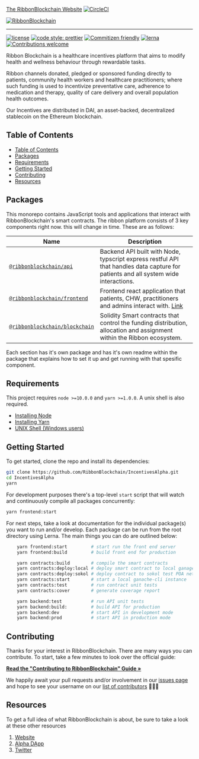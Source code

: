 [The RibbonBlockchain Website](https://ribbonblockchain.com)
[![CircleCI](https://circleci.com/gh/RibbonBlockchain/IncentivesAlpha/tree/master.svg?style=svg)](https://circleci.com/gh/RibbonBlockchain/IncentivesAlpha/tree/master)

[![RibbonBlockchain](https://d33wubrfki0l68.cloudfront.net/acc4bad7b8baf69c0a595a8887e51c474aeb5491/998d2/img/logo.png)](https://ribbonblockchain.com)

---

[![license](https://img.shields.io/badge/license-MIT-blue.svg?style=flat-square)](/LICENSE)
[![code style: prettier](https://img.shields.io/badge/code_style-prettier-ff69b4.svg?style=flat-square)](https://github.com/prettier/prettier)
[![Commitizen friendly](https://img.shields.io/badge/commitizen-friendly-brightgreen.svg?style=flat-square)](http://commitizen.github.io/cz-cli/)
[![lerna](https://img.shields.io/badge/maintained%20with-lerna-cc00ff.svg?style=flat-square)](https://lernajs.io/)
[![Contributions welcome](https://img.shields.io/badge/contributions-welcome-orange.svg?style=flat-square)](/CONTRIBUTING.md)

Ribbon Blockchain is a healthcare incentives platform that aims to modify health and wellness behaviour through rewardable tasks.

Ribbon channels donated, pledged or sponsored funding directly to patients, community health workers and healthcare practitioners; where such funding is used to incentivize preventative care, adherence to medication and therapy, quality of care delivery and overall population health outcomes.

Our Incentives are distributed in DAI, an asset-backed, decentralized stablecoin on the Ethereum blockchain.

## Table of Contents

- [Table of Contents](#table-of-contents)
- [Packages](#packages)
- [Requirements](#requirements)
- [Getting Started](#getting-started)
- [Contributing](#contributing)
- [Resources](#resources)

## Packages

This monorepo contains JavaScript tools and applications that interact with RibbonBlockchain's smart contracts. The ribbon platform consists of 3 key components right now. this will change in time. These are as follows:


| Name                                                 | Description                                                                                                                         |
| ---------------------------------------------------- | ----------------------------------------------------------------------------------------------------------------------------------- |
| [`@ribbonblockchain/api`](/packages/back-end)             | Backend API built with Node, typscript express restful API that handles data capture for patients and all system wide interactions. |
| [`@ribbonblockchain/frontend`](/packages/front-end)   | Frontend react application that patients, CHW, practitioners and admins interact with. [Link](https://alpha.ribbonblockchain.com)   |
| [`@ribbonblockchain/blockchain`](/packages/smart-contract) | Solidity Smart contracts that control the funding distribution, allocation and assignment within the Ribbon ecosystem.              |

Each section has it's own package and has it's own readme within the package that explains how to set it up and get running with that spesific component.

## Requirements

This project requires `node >=10.0.0` and `yarn >=1.0.0`. A unix shell is also required.

- [Installing Node](https://docs.npmjs.com/getting-started/installing-node)
- [Installing Yarn](https://yarnpkg.com/lang/en/docs/install/)
- [UNIX Shell (Windows users)](https://docs.microsoft.com/en-us/windows/wsl/install-win10)

## Getting Started

To get started, clone the repo and install its dependencies:

```bash
git clone https://github.com/RibbonBlockchain/IncentivesAlpha.git
cd IncentivesAlpha
yarn
```

For development purposes there's a top-level `start` script that will watch and continuously compile all packages concurrently:

```bash
yarn frontend:start
```

For next steps, take a look at documentation for the individual package(s) you want to run and/or develop. Each package can be run from the root directory using Lerna. The main things you can do are outlined below:

```bash
    yarn frontend:start         # start run the front end server
    yarn frontend:build         # build front end for production

    yarn contracts:build        # compile the smart contracts
    yarn contracts:deploy:local # deploy smart contract to local ganage instance
    yarn contracts:deploy:sokol # deploy contract to sokol test POA network
    yarn contracts:start        # start a local ganache-cli instance
    yarn contracts:test         # run contract unit tests
    yarn contracts:cover        # generate coverage report

    yarn backend:test           # run API unit tests
    yarn backend:build:         # build API for production
    yarn backend:dev            # start API in development mode
    yarn backend:prod           # start API in production mode
```

## Contributing

Thanks for your interest in RibbonBlockchain. There are many ways you can contribute. To start, take a few minutes to look over the official guide:

**[Read the "Contributing to RibbonBlockchain" Guide &raquo;](/CONTRIBUTING.md)**

We happily await your pull requests and/or involvement in our [issues page](https://github.com/RibbonBlockchain/IncentivesAlpha/issues) and hope to see your username on our [list of contributors](https://github.com/RibbonBlockchain/IncentivesAlpha/graphs/contributors) 🎉🎉🎉

## Resources

To get a full idea of what RibbonBlockchain is about, be sure to take a look at these other resources

1. [Website](https://ribbonblockchain.com)
2. [Alpha DApp](https://alpha.ribbonblockchian.com)
   <!-- 3. [Incentives Proof of Concept](https://incentives.ribbonblockchain.com) -->
3. [Twitter](https://twitter.com/RibbonPlatform)
